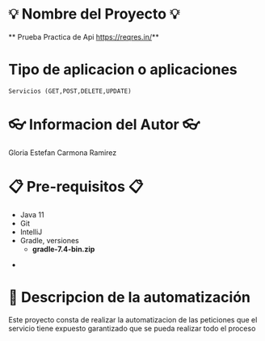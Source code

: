 # 💡 Nombre del Proyecto 💡

** Prueba Practica de Api https://reqres.in/**

# Tipo de aplicacion o aplicaciones

    Servicios (GET,POST,DELETE,UPDATE)

# 👓 Informacion del Autor 👓
  Gloria Estefan Carmona Ramirez

# 📋 Pre-requisitos 📋

- Java 11
- Git
- IntelliJ
- Gradle, versiones 
	+ **gradle-7.4-bin.zip**
*

# 🎨 Descripcion de la automatización

Este proyecto consta de realizar la automatizacion de las peticiones que el servicio tiene expuesto
garantizado que se pueda realizar todo el proceso 
